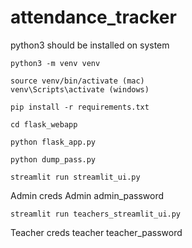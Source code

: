 # attendance_tracker

python3 should be installed on system

``` 
python3 -m venv venv

source venv/bin/activate (mac)
venv\Scripts\activate (windows)

pip install -r requirements.txt

cd flask_webapp

python flask_app.py

python dump_pass.py

streamlit run streamlit_ui.py

```

Admin creds
Admin
admin_password


```
streamlit run teachers_streamlit_ui.py
```
Teacher creds
teacher
teacher_password